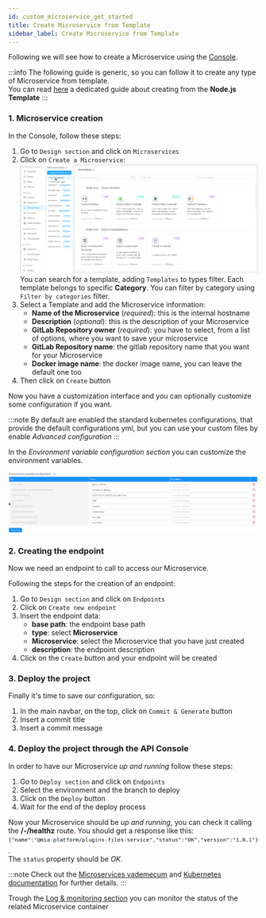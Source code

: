 ```yaml
---
id: custom_microservice_get_started
title: Create Microservice from Template
sidebar_label: Create Microservice from Template
---
```

Following we will see how to create a Microservice using the [Console](/development_suite/overview-dev-suite.md).

:::info
The following guide is generic, so you can follow it to create any type of Microservice from template.  
You can read [here](/development_suite/api-console/api-design/plugin_baas_4.md) a dedicated guide about creating from the **Node.js Template**
:::

### 1. Microservice creation

In the Console, follow these steps:

 1. Go to `Design section` and click on `Microservices`
 2. Click on `Create a Microservice`:  
   ![new-examples](./img/Marketplace-categories.png)
   You can search for a template, adding `Templates` to types filter. Each template belongs to specific **Category**. You can filter by category using `Filter by categories` filter.
 3. Select a Template and add the Microservice information:
      * **Name of the Microservice** (*required*): this is the internal hostname
      * **Description** (*optional*): this is the description of your Microservice
      * **GitLab Repository owner** (*required*): you have to select, from a list of options, where you want to save your microservice
      * **GitLab Repository name**: the gitlab repository name that you want for your Microservice
      * **Docker image name**: the docker image name, you can leave the default one too
 4. Then click on `Create` button

Now you have a customization interface and you can optionally customize some configuration if you want.

:::note
By default are enabled the standard kubernetes configurations, that provide the default configurations yml, but you can use your custom files by enable *Advanced configuration*
:::

In the *Environment variable configuration section* you can customize the environment variables.

![Environment variable configuration section](img/api-console-new-service-environments.png)

### 2. Creating the endpoint

Now we need an endpoint to call to access our Microservice.

Following the steps for the creation of an endpoint:

 1. Go to `Design section` and click on `Endpoints`
 2. Click on `Create new endpoint`
 3. Insert the endpoint data:
    * **base path**: the endpoint base path
    * **type**: select __Microservice__
    * **Microservice**: select the Microservice that you have just created
    * **description**: the endpoint description
 4. Click on the `Create` button and your endpoint will be created

### 3. Deploy the project

Finally it's time to save our configuration, so:

1. In the main navbar, on the top, click on `Commit & Generate` button
2. Insert a commit title
3. Insert a commit message

### 4. Deploy the project through the API Console

In order to have our Microservice _up and running_ follow these steps:

1. Go to `Deploy section` and click on `Endpoints`
1. Select the environment and the branch to deploy
1. Click on the `Deploy` button
1. Wait for the end of the deploy process

Now your Microservice should be _up and running_, you can check it calling the **/-/healthz** route. You should get a response like this:  
![image alt text](img/healthz_response.png).  
The `status` property should be *OK*.

:::note
Check out the [Microservices vademecum](/getting-started/guidelines//microservice-vademecum.md#health-routes) and [Kubernetes documentation](https://kubernetes.io/docs/tasks/configure-pod-container/configure-liveness-readiness-startup-probes/) for further details.
:::

Trough the [Log & monitoring section](/development_suite/monitoring/introduction.md) you can monitor the status of the related Microservice container
